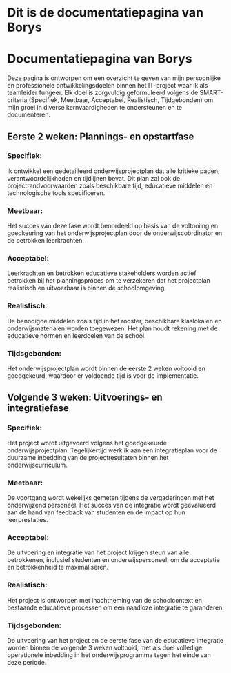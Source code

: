 # Dit is de documentatiepagina van Borys

# Documentatiepagina van Borys

Deze pagina is ontworpen om een overzicht te geven van mijn persoonlijke en professionele ontwikkelingsdoelen binnen het IT-project waar ik als teamleider fungeer. Elk doel is zorgvuldig geformuleerd volgens de SMART-criteria (Specifiek, Meetbaar, Acceptabel, Realistisch, Tijdgebonden) om mijn groei in diverse kernvaardigheden te ondersteunen en te documenteren.

## Eerste 2 weken: Plannings- en opstartfase

### Specifiek:

Ik ontwikkel een gedetailleerd onderwijsprojectplan dat alle kritieke paden, verantwoordelijkheden en tijdlijnen bevat. Dit plan zal ook de projectrandvoorwaarden zoals beschikbare tijd, educatieve middelen en technologische tools specificeren.

### Meetbaar:

Het succes van deze fase wordt beoordeeld op basis van de voltooiing en goedkeuring van het onderwijsprojectplan door de onderwijscoördinator en de betrokken leerkrachten.

### Acceptabel:

Leerkrachten en betrokken educatieve stakeholders worden actief betrokken bij het planningsproces om te verzekeren dat het projectplan realistisch en uitvoerbaar is binnen de schoolomgeving.

### Realistisch:

De benodigde middelen zoals tijd in het rooster, beschikbare klaslokalen en onderwijsmaterialen worden toegewezen. Het plan houdt rekening met de educatieve normen en leerdoelen van de school.

### Tijdsgebonden:

Het onderwijsprojectplan wordt binnen de eerste 2 weken voltooid en goedgekeurd, waardoor er voldoende tijd is voor de implementatie.

## Volgende 3 weken: Uitvoerings- en integratiefase

### Specifiek:

Het project wordt uitgevoerd volgens het goedgekeurde onderwijsprojectplan. Tegelijkertijd werk ik aan een integratieplan voor de duurzame inbedding van de projectresultaten binnen het onderwijscurriculum.

### Meetbaar:

De voortgang wordt wekelijks gemeten tijdens de vergaderingen met het onderwijzend personeel. Het succes van de integratie wordt geëvalueerd aan de hand van feedback van studenten en de impact op hun leerprestaties.

### Acceptabel:

De uitvoering en integratie van het project krijgen steun van alle betrokkenen, inclusief studenten en onderwijspersoneel, om de acceptatie en betrokkenheid te maximaliseren.

### Realistisch:

Het project is ontworpen met inachtneming van de schoolcontext en bestaande educatieve processen om een naadloze integratie te garanderen.

### Tijdsgebonden:

De uitvoering van het project en de eerste fase van de educatieve integratie worden binnen de volgende 3 weken voltooid, met als doel volledige operationele inbedding in het onderwijsprogramma tegen het einde van deze periode.
